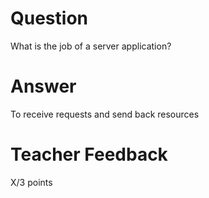 # Question

What is the job of a server application?

# Answer
 To receive requests and send back resources
# Teacher Feedback

X/3 points
